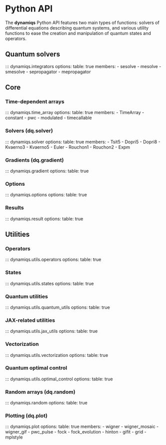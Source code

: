 # Python API

The **dynamiqs** Python API features two main types of functions: solvers of differential equations describing quantum systems, and various utility functions to ease the creation and manipulation of quantum states and operators.

## Quantum solvers

::: dynamiqs.integrators
    options:
        table: true
        members:
        - sesolve
        - mesolve
        - smesolve
        - sepropagator
        - mepropagator

## Core

### Time-dependent arrays

::: dynamiqs.time_array
    options:
        table: true
        members:
        - TimeArray
        - constant
        - pwc
        - modulated
        - timecallable

### Solvers (dq.solver)

::: dynamiqs.solver
    options:
        table: true
        members:
        - Tsit5
        - Dopri5
        - Dopri8
        - Kvaerno3
        - Kvaerno5
        - Euler
        - Rouchon1
        - Rouchon2
        - Expm

### Gradients (dq.gradient)

::: dynamiqs.gradient
    options:
        table: true

### Options

::: dynamiqs.options
    options:
        table: true

### Results

::: dynamiqs.result
    options:
        table: true

## Utilities

### Operators

::: dynamiqs.utils.operators
    options:
        table: true

### States

::: dynamiqs.utils.states
    options:
        table: true

### Quantum utilities

::: dynamiqs.utils.quantum_utils
    options:
        table: true

### JAX-related utilities

::: dynamiqs.utils.jax_utils
    options:
        table: true

### Vectorization

::: dynamiqs.utils.vectorization
    options:
        table: true

### Quantum optimal control

::: dynamiqs.utils.optimal_control
    options:
        table: true

### Random arrays (dq.random)

::: dynamiqs.random
    options:
        table: true

### Plotting (dq.plot)

::: dynamiqs.plot
    options:
        table: true
        members:
        - wigner
        - wigner_mosaic
        - wigner_gif
        - pwc_pulse
        - fock
        - fock_evolution
        - hinton
        - gifit
        - grid
        - mplstyle
